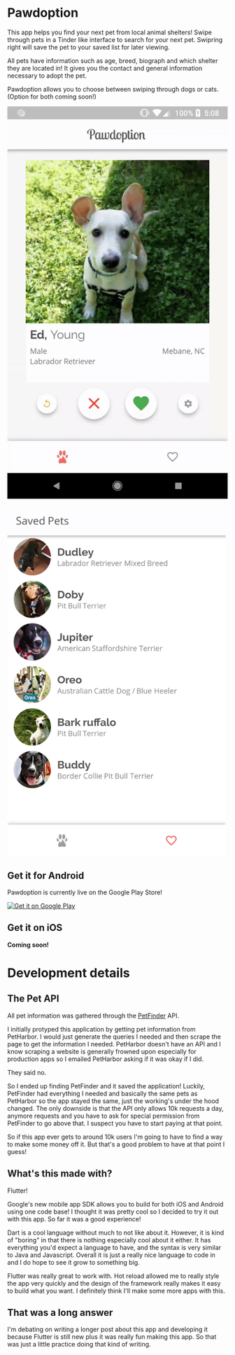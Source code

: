 # Pawdoption

This app helps you find your next pet from local animal shelters!
Swipe through pets in a Tinder like interface to search for your next pet.
Swipring right will save the pet to your saved list for later viewing.

All pets have information such as age, breed, biograph and which shelter
they are located in! It gives you the contact and general information 
necessary to adopt the pet.

Pawdoption allows you to choose between swiping through dogs or cats.
(Option for both coming soon!)


![demo](screenshots/demo.gif)

<img src="screenshots/saved.png" width="500px"/>



## Get it for Android

Pawdoption is currently live on the Google Play Store!


<a href='https://play.google.com/store/apps/details?id=com.pybanana.pawdoption&pcampaignid=MKT-Other-global-all-co-prtnr-py-PartBadge-Mar2515-1'><img alt='Get it on Google Play' src='https://play.google.com/intl/en_gb/badges/images/generic/en_badge_web_generic.png'/></a>

## Get it on iOS

**Coming soon!**



# Development details

## The Pet API

All pet information was gathered through the [PetFinder](http://www.petfinder.com) API. 

I initially protyped this application by getting pet information from PetHarbor. I would
just generate the queries I needed and then scrape the page to get the information I needed.
PetHarbor doesn't have an API and I know scraping a website is generally frowned upon especially for
production apps so I emailed PetHarbor asking if it was okay if I did.

They said no.

So I ended up finding PetFinder and it saved the application! Luckily, PetFinder had everything I needed
and basically the same pets as PetHarbor so the app stayed the same, just the working's under the hood
changed. The only downside is that the API only allows 10k requests a day, anymore requests and you have to 
ask for special permission from PetFinder to go above that. I suspect you have to start paying at that
point. 

So if this app ever gets to around 10k users I'm going to have to find a way to make some money off
it. But that's a good problem to have at that point I guess!

## What's this made with?

Flutter!

Google's new mobile app SDK allows you to build for both iOS and Android using one code base! I thought
it was pretty cool so I decided to try it out with this app. So far it was a good experience! 

Dart is a cool language without much to not like about it. However, it is kind of "boring" in that
there is nothing especially cool about it either. It has everything you'd expect a language to have,
and the syntax is very similar to Java and Javascript. 
Overall it is just a really nice language to code in and I do hope to see it grow to something big.

Flutter was really great to work with. Hot reload allowed me to really style the app very quickly
and the design of the framework really makes it easy to build what you want. I definitely
think I'll make some more apps with this. 

## That was a long answer

I'm debating on writing a longer post about this app and developing it because Flutter is still new
plus it was really fun making this app. So that was just a little practice doing that kind of writing.





